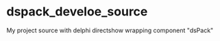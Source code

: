 dspack_develoe_source
=====================

My project source with delphi directshow wrapping component "dsPack"
